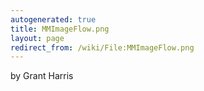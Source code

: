 ```yaml
---
autogenerated: true
title: MMImageFlow.png
layout: page
redirect_from: /wiki/File:MMImageFlow.png
---
```


by Grant Harris
